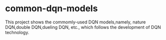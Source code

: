 # common-dqn-models
This project shows the commomly-used DQN models,namely, nature DQN,double DQN,dueling DQN, etc., which follows the development of DQN technology. 
